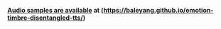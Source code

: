 **[Audio samples are available]([https://xxx.com]) at (https://baleyang.github.io/emotion-timbre-disentangled-tts/)**
